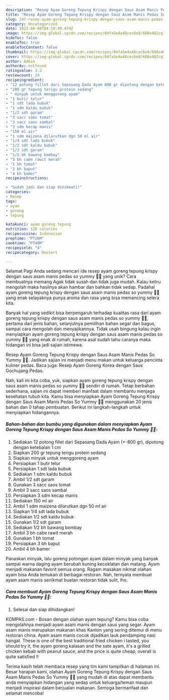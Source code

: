```yaml
---
description: "Resep Ayam Goreng Tepung Krispy dengan Saus Asam Manis Pedas So Yummy 🤤🤤 yang Enak, Enak"
title: "Resep Ayam Goreng Tepung Krispy dengan Saus Asam Manis Pedas So Yummy 🤤🤤 yang Enak, Enak"
slug: 247-resep-ayam-goreng-tepung-krispy-dengan-saus-asam-manis-pedas-so-yummy-yang-enak-enak
category: Uncategorized
date: 2022-08-08T04:19:49.474Z
image: https://img-global.cpcdn.com/recipes/04fa5e4a48cec6e8/680x482cq70/ayam-goreng-tepung-krispy-dengan-saus-asam-manis-pedas-so-yummy-foto-resep-utama.jpg
hideToc: false
enableToc: true
enableTocContent: false
thumbnail: https://img-global.cpcdn.com/recipes/04fa5e4a48cec6e8/680x482cq70/ayam-goreng-tepung-krispy-dengan-saus-asam-manis-pedas-so-yummy-foto-resep-utama.jpg
cover: https://img-global.cpcdn.com/recipes/04fa5e4a48cec6e8/680x482cq70/ayam-goreng-tepung-krispy-dengan-saus-asam-manis-pedas-so-yummy-foto-resep-utama.jpg
author: Admin
authorAv: notfound
ratingvalue: 3.2
reviewcount: 24
recipeingredient:
- "12 potong fillet dari Sepasang Dada Ayam 800 gr dipotong dengan ketebalan 1 cm"
- "200 gr tepung terigu protein sedang"
- " minyak untuk menggoreng ayam"
- "1 butir telur"
- "1 sdt lada bubuk"
- "1 sdm kaldu bubuk"
- "1/2 sdt garam"
- "3 sacc saos tomat"
- "3 sacc saos sambal"
- "3 sdm kecap manis"
- "150 ml air"
- "1 sdm maizena dilarutkan dgn 50 ml air"
- "1/4 sdt lada bubuk"
- "1/2 sdt kaldu bubuk"
- "1/2 sdt garam"
- "1/2 bh bawang bombay"
- "3 bh cabe rawit merah"
- "1 bh tomat"
- "3 bh baput"
- "4 bh bamer"
recipeinstructions:

- "Sudah jadi dan siap dinikmati!"
categories:
- Resep
tags:
- ayam
- goreng
- tepung

katakunci: ayam goreng tepung 
nutrition: 126 calories
recipecuisine: Indonesian
preptime: "PT26M"
cooktime: "PT40M"
recipeyield: "4"
recipecategory: Dessert

---
```



Selamat Pagi Anda sedang mencari ide resep ayam goreng tepung krispy dengan saus asam manis pedas so yummy 🤤🤤 yang unik? Cara membuatnya memang Agak tidak susah dan tidak juga mudah. Kalau keliru mengolah maka hasilnya akan hambar dan bahkan tidak sedap. Padahal ayam goreng tepung krispy dengan saus asam manis pedas so yummy 🤤🤤 yang enak selayaknya punya aroma dan rasa yang bisa memancing selera kita.


Banyak hal yang sedikit bisa berpengaruh terhadap kualitas rasa dari ayam goreng tepung krispy dengan saus asam manis pedas so yummy 🤤🤤, pertama dari jenis bahan, selanjutnya pemilihan bahan segar dan bagus, sampai cara mengolah dan menyajikannya. Tidak usah bingung kalau ingin menyiapkan ayam goreng tepung krispy dengan saus asam manis pedas so yummy 🤤🤤 yang enak di rumah, karena asal sudah tahu caranya maka hidangan ini bisa jadi sajian istimewa.

Resep Ayam Goreng Tepung Krispy dengan Saus Asam Manis Pedas So Yummy 🤤🤤. Jadikan sajian ini menjadi menu makan untuk keluarga pencinta kuliner pedas. Baca juga: Resep Ayam Goreng Korea dengan Saus Gochujang Pedas.


Nah, kali ini kita coba, yuk, siapkan ayam goreng tepung krispy dengan saus asam manis pedas so yummy 🤤🤤 sendiri di rumah. Tetap berbahan sederhana, sajian ini dapat memberi manfaat dalam membantu menjaga kesehatan tubuh kita. Kamu bisa menyiapkan Ayam Goreng Tepung Krispy dengan Saus Asam Manis Pedas So Yummy 🤤🤤 menggunakan 20 jenis bahan dan 0 tahap pembuatan. Berikut ini langkah-langkah untuk menyiapkan hidangannya.

<!--inarticleads1-->

##### Bahan-bahan dan bumbu yang digunakan dalam menyiapkan Ayam Goreng Tepung Krispy dengan Saus Asam Manis Pedas So Yummy 🤤🤤:

1. Sediakan 12 potong fillet dari Sepasang Dada Ayam (+-800 gr), dipotong dengan ketebalan 1 cm
1. Siapkan 200 gr tepung terigu protein sedang
1. Siapkan  minyak untuk menggoreng ayam
1. Persiapkan 1 butir telur
1. Persiapkan 1 sdt lada bubuk
1. Sediakan 1 sdm kaldu bubuk
1. Ambil 1/2 sdt garam
1. Gunakan 3 sacc saos tomat
1. Ambil 3 sacc saos sambal
1. Persiapkan 3 sdm kecap manis
1. Sediakan 150 ml air
1. Ambil 1 sdm maizena dilarutkan dgn 50 ml air
1. Siapkan 1/4 sdt lada bubuk
1. Sediakan 1/2 sdt kaldu bubuk
1. Gunakan 1/2 sdt garam
1. Sediakan 1/2 bh bawang bombay
1. Ambil 3 bh cabe rawit merah
1. Gunakan 1 bh tomat
1. Persiapkan 3 bh baput
1. Ambil 4 bh bamer


Panaskan minyak, lalu goreng potongan ayam dalam minyak yang banyak sampai warna daging ayam berubah kuning kecoklatan dan matang. Ayam menjadi makanan favorit semua orang. Ragam masakan nikmat olahan ayam bisa Anda temukan di berbagai restoran. Nah, ternyata membuat ayam asam manis senikmat buatan restoran tidak sulit, lho. 

<!--inarticleads2-->

##### Cara membuat Ayam Goreng Tepung Krispy dengan Saus Asam Manis Pedas So Yummy 🤤🤤:


1. Selesai dan siap dihidangkan!

KOMPAS.com - Bosan dengan olahan ayam tepung? Kamu bisa coba mengolahnya menjadi ayam asam manis dengan saus yang segar. Ayam asam manis merupakan makanan khas Kanton yang sering ditemui di menu restoran china. Ayam asam manis cocok dijadikan lauk pendamping nasi hangat. These is one of the best traditional fried chicken i tasted, you should try it, the ayam goreng kalasan and the sate ayam, it&#39;s a grilled chicken kebab with peanut sauce, and the price is quite cheap, overall is quite satisfied !! 

Terima kasih telah membaca resep yang tim kami tampilkan di halaman ini. Besar harapan kami, olahan Ayam Goreng Tepung Krispy dengan Saus Asam Manis Pedas So Yummy 🤤🤤 yang mudah di atas dapat membantu anda menyiapkan hidangan yang sedap untuk keluarga/teman maupun menjadi inspirasi dalam berjualan makanan. Semoga bermanfaat dan selamat mencoba!
